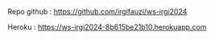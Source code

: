 Repo github : https://github.com/irgifauzi/ws-irgi2024

Heroku : https://ws-irgi2024-8b615be21b10.herokuapp.com
